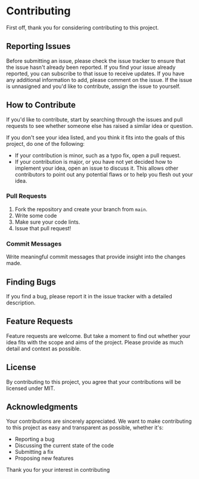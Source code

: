 # Contributing

First off, thank you for considering contributing to this project.

## Reporting Issues

Before submitting an issue, please check the issue tracker to ensure that the
issue hasn't already been reported. If you find your issue already reported, you
can subscribe to that issue to receive updates. If you have any additional
information to add, please comment on the issue. If the issue is unnasigned and
you'd like to contribute, assign the issue to yourself.

## How to Contribute

If you'd like to contribute, start by searching through the issues and pull
requests to see whether someone else has raised a similar idea or question.

If you don't see your idea listed, and you think it fits into the goals of this
project, do one of the following:

- If your contribution is minor, such as a typo fix, open a pull request.
- If your contribution is major, or you have not yet decided how to implement
  your idea, open an issue to discuss it. This allows other contributors to
  point out any potential flaws or to help you flesh out your idea.

### Pull Requests

1. Fork the repository and create your branch from `main`.
2. Write some code
3. Make sure your code lints.
4. Issue that pull request!

### Commit Messages

Write meaningful commit messages that provide insight into the changes made.

## Finding Bugs

If you find a bug, please report it in the issue tracker with a detailed
description.

## Feature Requests

Feature requests are welcome. But take a moment to find out whether your idea
fits with the scope and aims of the project. Please provide as much detail and
context as possible.

## License

By contributing to this project, you agree that your contributions will be
licensed under MIT.

## Acknowledgments

Your contributions are sincerely appreciated. We want to make contributing to
this project as easy and transparent as possible, whether it's:

- Reporting a bug
- Discussing the current state of the code
- Submitting a fix
- Proposing new features

Thank you for your interest in contributing

